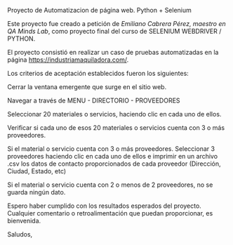 Proyecto de Automatizacion de página web.
Python + Selenium

Este proyecto fue creado a petición de *Emiliano Cabrera Pérez, maestro en QA Minds Lab*, como proyecto final del curso de SELENIUM WEBDRIVER / PYTHON.

El proyecto consistió en realizar un caso de pruebas automatizadas en la página https://industriamaquiladora.com/.

Los criterios de aceptación establecidos fueron los siguientes:

Cerrar la ventana emergente que surge en el sitio web.

Navegar a través de MENU - DIRECTORIO - PROVEEDORES

Seleccionar 20 materiales o servicios, haciendo clic en cada uno de ellos.

Verificar si cada uno de esos 20 materiales o servicios cuenta con 3 o más proveedores.

Si el material o servicio cuenta con 3 o más proveedores. Seleccionar 3 proveedores haciendo clic en cada uno de ellos e imprimir en un archivo .csv los datos de contacto proporcionados de cada proveedor (Dirección, Ciudad, Estado, etc)

Si el material o servicio cuenta con 2 o menos de 2 proveedores, no se guarda ningún dato.

Espero haber cumplido con los resultados esperados del proyecto. Cualquier comentario o retroalimentación que puedan proporcionar, es bienvenida.

Saludos,